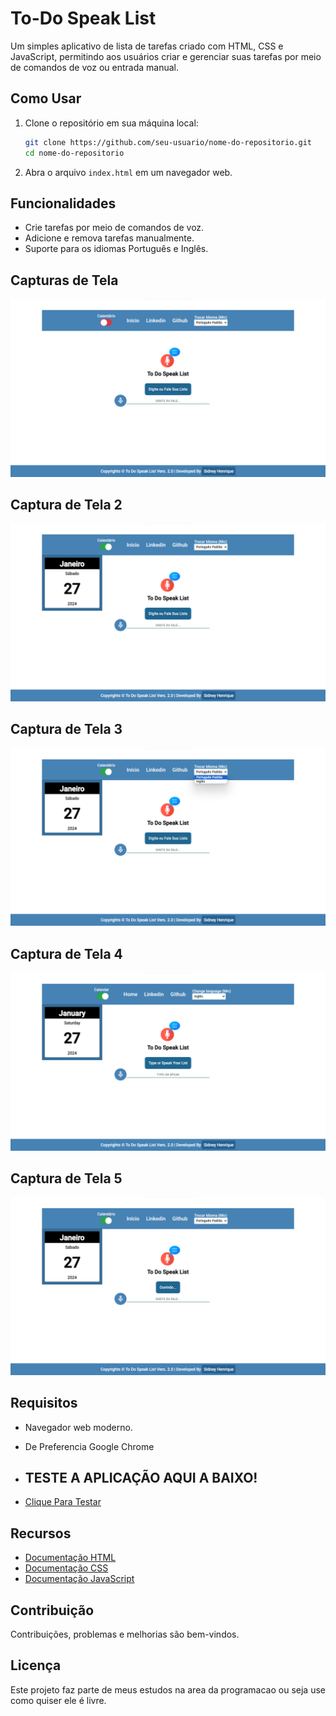 # To-Do Speak List

Um simples aplicativo de lista de tarefas criado com HTML, CSS e JavaScript, permitindo aos usuários criar e gerenciar suas tarefas por meio de comandos de voz ou entrada manual.

## Como Usar

1. Clone o repositório em sua máquina local:

    ```bash
    git clone https://github.com/seu-usuario/nome-do-repositorio.git
    cd nome-do-repositorio
    ```

2. Abra o arquivo `index.html` em um navegador web.

## Funcionalidades

- Crie tarefas por meio de comandos de voz.
- Adicione e remova tarefas manualmente.
- Suporte para os idiomas Português e Inglês.

## Capturas de Tela

<img src="assets/screen_capture/screen_1.png">

## Captura de Tela 2
<img src="assets/screen_capture/screen_2.png">

## Captura de Tela 3
<img src="assets/screen_capture/screen_3.png">

## Captura de Tela 4
<img src="assets/screen_capture/screen_4.png">

## Captura de Tela 5
<img src="assets/screen_capture/screen_5.png">

## Requisitos

- Navegador web moderno.
- De Preferencia Google Chrome

- ## TESTE A APLICAÇÃO AQUI A BAIXO!
- <a href="https://sidneyhenriquedev.github.io/todospeaklist/">Clique Para Testar</a>

## Recursos

- [Documentação HTML](https://developer.mozilla.org/en-US/docs/Web/HTML)
- [Documentação CSS](https://developer.mozilla.org/en-US/docs/Web/CSS)
- [Documentação JavaScript](https://developer.mozilla.org/en-US/docs/Web/JavaScript)

## Contribuição

Contribuições, problemas e melhorias são bem-vindos.

## Licença

Este projeto faz parte de meus estudos na area da programacao ou seja use como quiser ele é livre.
